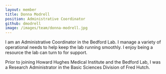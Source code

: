 ```yaml
---
layout: member
title: Donna Modrell
position: Administrative Coordinator
github: dmodrell
image: /images/team/donna-modrell.jpg
---
```


I am an Administrative Coordinator in the Bedford Lab. I manage a variety of operational needs to help keep the lab running smoothly. I enjoy being a resource the lab can turn to for support.

Prior to joining Howard Hughes Medical Institute and the Bedford Lab, I was a Research Administrator in the Basic Sciences Division of Fred Hutch.
